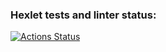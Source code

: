 ### Hexlet tests and linter status:
[![Actions Status](https://github.com/daniilbogachev/frontend-project-44/workflows/hexlet-check/badge.svg)](https://github.com/daniilbogachev/frontend-project-44/actions)